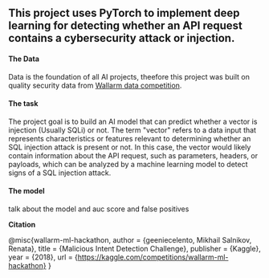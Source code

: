 ## This project uses PyTorch to implement deep learning for detecting whether an API request contains a cybersecurity attack or injection.

#### The Data
Data is the foundation of all AI projects, theefore this project was built on quality security data from [Wallarm data competition](https://www.kaggle.com/competitions/wallarm-ml-hackathon).

#### The task

The project goal is to build an AI model that can predict whether a vector is injection (Usually SQLi) or not. 
The term "vector" refers to a data input that represents characteristics or features relevant to determining whether an SQL injection attack is present or not. In this case, the vector would likely contain information about the API request, such as parameters, headers, or payloads, which can be analyzed by a machine learning model to detect signs of a SQL injection attack.

#### The model 

talk about the model and auc score and false positives

**Citation** 

@misc{wallarm-ml-hackathon,
    author = {geeniecelento, Mikhail Salnikov, Renata},
    title = {Malicious Intent Detection Challenge},
    publisher = {Kaggle},
    year = {2018},
    url = {https://kaggle.com/competitions/wallarm-ml-hackathon}
}
